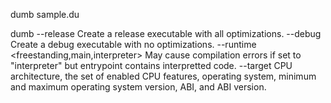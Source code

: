 dumb sample.du

dumb
--release <exe> Create a release executable with all optimizations.
--debug <exe> Create a debug executable with no optimizations.
--runtime <freestanding,main,interpreter> May cause compilation errors if set to "interpreter" but entrypoint contains interpretted code.
--target <triplet> CPU architecture, the set of enabled CPU features, operating system, minimum and maximum operating system version, ABI, and ABI version.
